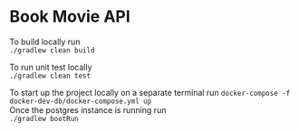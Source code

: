 # Book Movie API

To build locally run  
```./gradlew clean build```

To run unit test locally  
```./gradlew clean test```

To start up the project locally on a separate terminal run
```docker-compose -f docker-dev-db/docker-compose.yml up```  
Once the postgres instance is running run  
```./gradlew bootRun```


